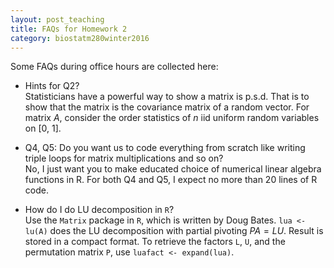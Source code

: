 ```yaml
---
layout: post_teaching
title: FAQs for Homework 2
category: biostatm280winter2016
---
```


Some FAQs during office hours are collected here:

* Hints for Q2?  
Statisticians have a powerful way to show a matrix is p.s.d. That is to show that the matrix is the covariance matrix of a random vector. For matrix $A$, consider the order statistics of $n$ iid uniform random variables on [0, 1]. 

* Q4, Q5: Do you want us to code everything from scratch like writing triple loops for matrix multiplications and so on?  
No, I just want you to make educated choice of numerical linear algebra functions in R. For both Q4 and Q5, I expect no more than 20 lines of R code.

* How do I do LU decomposition in `R`?  
Use the `Matrix` package in `R`, which is written by Doug Bates. `lua <- lu(A)` does the LU decomposition with partial pivoting $PA = LU$. Result is stored in a compact format. To retrieve the factors `L`, `U`, and the permutation matrix `P`, use `luafact <- expand(lua)`.


